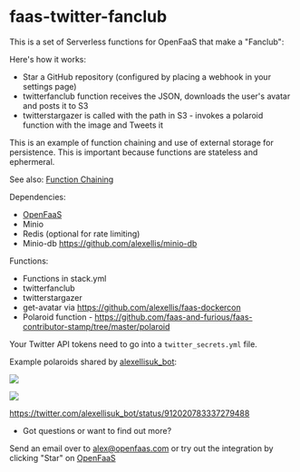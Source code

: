 # faas-twitter-fanclub

This is a set of Serverless functions for OpenFaaS that make a "Fanclub":

Here's how it works:

* Star a GitHub repository (configured by placing a webhook in your settings page)
* twitterfanclub function receives the JSON, downloads the user's avatar and posts it to S3
* twitterstargazer is called with the path in S3 - invokes a polaroid function with the image and Tweets it

This is an example of function chaining and use of external storage for persistence. This is important because functions are stateless and ephermeral.

See also: [Function Chaining](https://github.com/openfaas/faas/blob/master/guide/chaining_functions.md)

Dependencies:

* [OpenFaaS](https://github.com/openfaas/faas)
* Minio
* Redis (optional for rate limiting)
* Minio-db https://github.com/alexellis/minio-db

Functions:
* Functions in stack.yml
 * twitterfanclub
 * twitterstargazer
* get-avatar via https://github.com/alexellis/faas-dockercon
* Polaroid function - https://github.com/faas-and-furious/faas-contributor-stamp/tree/master/polaroid

Your Twitter API tokens need to go into a `twitter_secrets.yml` file.

Example polaroids shared by [alexellisuk_bot](https://twitter.com/alexellisuk_bot):

![](https://pbs.twimg.com/media/DKgmEYoXoAku90i.jpg)

![](https://pbs.twimg.com/media/DKg1EJ6WsAAqAN0.png)

https://twitter.com/alexellisuk_bot/status/912020783337279488

* Got questions or want to find out more?

Send an email over to alex@openfaas.com or try out the integration by clicking "Star" on [OpenFaaS](https://github.com/openfaas/faas)
